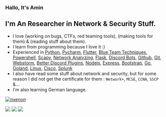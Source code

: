 ### Hallo, It's Amin

## I'm An Researcher in Network & Security Stuff.

- I love (working on bugs, CTFs, red teaming tools), (making tools for them) & (reading stuff about them).
- I learn from programming because I love it :)
- Experienced in [Python][python], [Pycharm][pycharm], [Flutter][flutter], [Blue Team Techniques][blue team techs], [Powershell][powershell], [Scapy][scapy], [Network Analyzing][wireshark], [Flask][flask], [Discord Bots][discord bots], [Github][github], [Git][git], [Webstorm][webstorm], [Better Discord Plugins][better discord plugins], [Nodejs][nodejs], [Express][express], [Bootstrap][bootstrap], [Go][go], [Goland][goland], [Linux][linux], [Cisco][cisco], [Splunk][splunk]
- I also have read some stuff about network and security, but for some reason I did not get the certificate for them : `Network+`, `MCSE`, `CCNA`, `SSCP` &...  
- I'm also learning German language.

[ ![nxenon](https://www.hackthebox.com/badge/image/280900)](https://app.hackthebox.com/users/280900)

<img src="https://github-readme-stats.vercel.app/api?username=nxenon&show_icons=true"/>
<img src="https://github-readme-streak-stats.herokuapp.com/?user=nxenon"/>
<img src="https://github-readme-stats.vercel.app/api/top-langs?username=nxenon&layout=compact"/>


[python]: https://www.python.org/
[pycharm]: https://www.jetbrains.com/pycharm/
[scapy]: https://scapy.net/
[flask]: https://flask.palletsprojects.com/
[discord bots]: https://discordpy.readthedocs.io/
[github]: https://github.com/
[git]: https://git-scm.com/
[webstorm]: https://www.jetbrains.com/webstorm/
[better discord plugins]: https://betterdiscord.app/
[nodejs]: https://nodejs.org/
[express]: https://expressjs.com/
[bootstrap]: https://getbootstrap.com/
[go]: https://go.dev/
[goland]: https://www.jetbrains.com/go/
[linux]: https://ubuntu.com/
[blue team techs]: https://www.sans.org/cyber-security-skills-roadmap/
[cisco]: https://www.cisco.com/
[splunk]: https://www.splunk.com/
[wireshark]: https://www.wireshark.org/
[powershell]: https://docs.microsoft.com/en-us/powershell/ 
[flutter]: https://flutter.dev/
